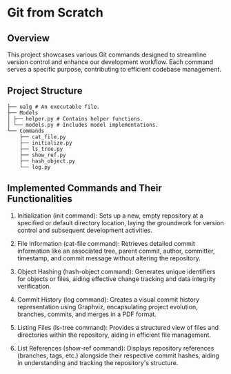 # Git from Scratch

## Overview

This project showcases various Git commands designed to streamline version control and enhance our development workflow. Each command serves a specific purpose, contributing to efficient codebase management.

## Project Structure

```
├── ualg # An executable file.
├── Models
│ ├── helper.py # Contains helper functions.
│ └── models.py # Includes model implementations.
└── Commands
    ├── cat_file.py
    ├── initialize.py
    ├── ls_tree.py
    ├── show_ref.py
    ├── hash_object.py
    └── log.py
```

## Implemented Commands and Their Functionalities

1. Initialization (init command):
   Sets up a new, empty repository at a specified or default directory location, laying the groundwork for version control and subsequent development activities.
   
2. File Information (cat-file command):
    Retrieves detailed commit information like an associated tree, parent commit, author, committer, timestamp, and commit message without altering the repository.

3. Object Hashing (hash-object command):
    Generates unique identifiers for objects or files, aiding effective change tracking and data integrity verification.

4. Commit History (log command):
    Creates a visual commit history representation using Graphviz, encapsulating project evolution, branches, commits, and merges in a PDF format.

5. Listing Files (ls-tree command):
    Provides a structured view of files and directories within the repository, aiding in efficient file management.

6. List References (show-ref command):
    Displays repository references (branches, tags, etc.) alongside their respective commit hashes, aiding in understanding and tracking the repository's structure.
